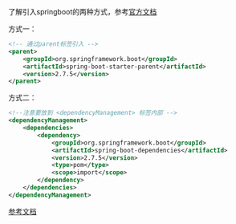 了解引入springboot的两种方式，参考[官方文档](https://docs.spring.io/spring-boot/docs/2.2.2.RELEASE/reference/htmlsingle/#using-boot-maven-without-a-parent)

方式一：

```xml
<!-- 通过parent标签引入 -->
<parent>
    <groupId>org.springframework.boot</groupId>
    <artifactId>spring-boot-starter-parent</artifactId>
    <version>2.7.5</version>
</parent>

```

方式二：

```xml
<!--注意要放到 <dependencyManagement> 标签内部 -->
<dependencyManagement>
    <dependencies>
        <dependency>
            <groupId>org.springframework.boot</groupId>
            <artifactId>spring-boot-dependencies</artifactId>
            <version>2.7.5</version>
            <type>pom</type>
            <scope>import</scope>
        </dependency>
    </dependencies>
</dependencyManagement>
```

[参考文档](https://juejin.cn/post/6844904025909886983)